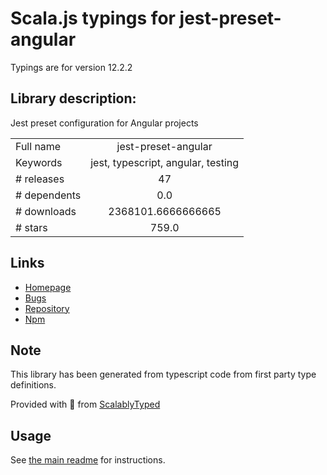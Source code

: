 
# Scala.js typings for jest-preset-angular

Typings are for version 12.2.2

## Library description:
Jest preset configuration for Angular projects

|                    |                 |
| ------------------ | :-------------: |
| Full name          | jest-preset-angular |
| Keywords           | jest, typescript, angular, testing |
| # releases         | 47 |
| # dependents       | 0.0 |
| # downloads        | 2368101.6666666665 |
| # stars            | 759.0 |

## Links
- [Homepage](https://thymikee.github.io/jest-preset-angular)
- [Bugs](https://github.com/thymikee/jest-preset-angular/issues)
- [Repository](https://github.com/thymikee/jest-preset-angular)
- [Npm](https://www.npmjs.com/package/jest-preset-angular)
    


## Note
This library has been generated from typescript code from first party type definitions.

Provided with :purple_heart: from [ScalablyTyped](https://github.com/oyvindberg/ScalablyTyped)

## Usage
See [the main readme](../../readme.md) for instructions.


